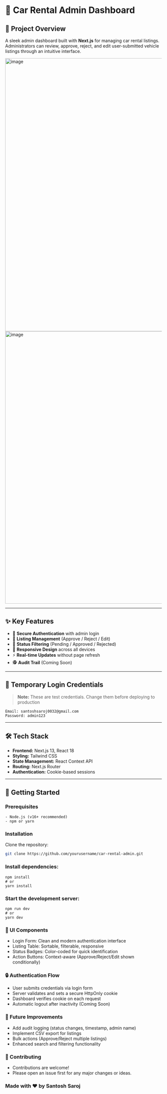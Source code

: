# 🚗 Car Rental Admin Dashboard

## 🌟 Project Overview

A sleek admin dashboard built with **Next.js** for managing car rental listings. Administrators can review, approve, reject, and edit user-submitted vehicle listings through an intuitive interface.

 <img width="1919" height="874" alt="image" src="https://github.com/user-attachments/assets/38eb68f5-f902-4a6e-87ff-3250ebe7b621" />
<img width="1901" height="872" alt="image" src="https://github.com/user-attachments/assets/2a8f6651-9a85-4c0f-8959-a829f5b49feb" />

---

## ✨ Key Features

- 🔐 **Secure Authentication** with admin login  
- 📝 **Listing Management** (Approve / Reject / Edit)  
- 🧠 **Status Filtering** (Pending / Approved / Rejected)  
- 📱 **Responsive Design** across all devices  
- ⚡ **Real-time Updates** without page refresh  
- 🕵️ **Audit Trail** (Coming Soon)

---

## 🔧 Temporary Login Credentials

> **Note:** These are test credentials. Change them before deploying to production
 ```
Email: santoshsaroj0032@gmail.com
Password: admin123
 ```

     
---

## 🛠️ Tech Stack

- **Frontend:** Next.js 13, React 18  
- **Styling:** Tailwind CSS  
- **State Management:** React Context API  
- **Routing:** Next.js Router  
- **Authentication:** Cookie-based sessions  

---

## 🚀 Getting Started

### Prerequisites
```
- Node.js (v16+ recommended)  
- npm or yarn
```
### Installation

Clone the repository:

```bash
git clone https://github.com/yourusername/car-rental-admin.git
 ```

### Install dependencies:
``` 
npm install
# or
yarn install
```

### Start the development server:
```
npm run dev
# or
yarn dev
```


### 🌈 UI Components

- Login Form: Clean and modern authentication interface
- Listing Table: Sortable, filterable, responsive
- Status Badges: Color-coded for quick identification
- Action Buttons: Context-aware (Approve/Reject/Edit shown conditionally)



### 🔒 Authentication Flow

- User submits credentials via login form
- Server validates and sets a secure HttpOnly cookie
- Dashboard verifies cookie on each request
- Automatic logout after inactivity (Coming Soon)

### 🚀 Future Improvements

- Add audit logging (status changes, timestamp, admin name)
- Implement CSV export for listings
- Bulk actions (Approve/Reject multiple listings)
- Enhanced search and filtering functionality

### 🤝 Contributing
- Contributions are welcome!
- Please open an issue first for any major changes or ideas.

### Made with ❤️ by Santosh Saroj
